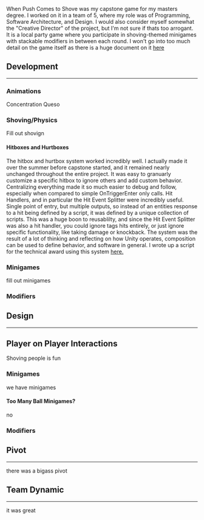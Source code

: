 When Push Comes to Shove was my capstone game for my masters degree. I worked on it in a team of 5, where my role was of Programming, Software Architecture, and Design. I would also consider myself somewhat the "Creative Director" of the project, but I'm not sure if thats too arrogant. It is a local party game where you participate in shoving-themed minigames with stackable modifiers in between each round. I won't go into too much detail on the game itself as there is a huge document on it [here](https://docs.google.com/document/d/1T1UUe_1ra_th-stkinPUv0h6BBni8eblnn6tyE_Sy4s/edit)
## Development
--- 
### Animations
Concentration Queso
### Shoving/Physics
Fill out shovign
#### Hitboxes and Hurtboxes
The hitbox and hurtbox system worked incredibly well. I actually made it over the summer before capstone started, and it remained nearly unchanged throughout the entire project. It was easy to granuarly customize a specific hitbox to ignore others and add custom behavior. Centralizing everything made it so much easier to debug and follow, especially when compared to simple OnTriggerEnter only calls. Hit Handlers, and in particular the Hit Event Splitter were incredibly useful. Single point of entry, but multiple outputs, so instead of an entities response to a hit being defined by a script, it was defined by a unique collection of scripts. This was a huge boon to reusablilty, and since the Hit Event Splitter was also a hit handler, you could ignore tags hits entirely, or just ignore specific functionality, like taking damage or knockback. The system was the result of a lot of thinking and reflecting on how Unity operates, composition can be used to define behavior, and software in general. I wrote up a script for the technical award using this system [here.](https://docs.google.com/document/d/1ur-4wAHNQL5JP4mOEB-7zELTHarsVdWFWnMoeik35Pg/edit?usp=sharing)
### Minigames
fill out minigames
### Modifiers
## Design 
---
## Player on Player Interactions
Shoving people is fun 
### Minigames
we have minigames
#### Too Many Ball Minigames?
no
### Modifiers
## Pivot
---
there was a bigass pivot
## Team Dynamic
--- 
it was great

